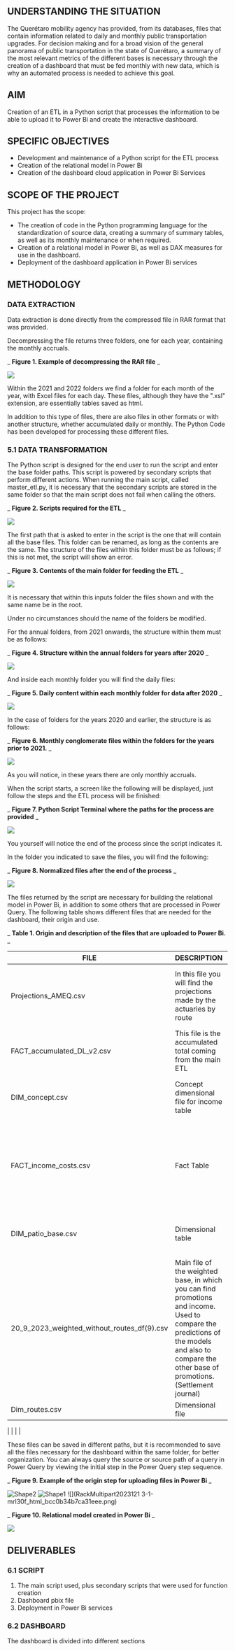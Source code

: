

## UNDERSTANDING THE SITUATION

The Querétaro mobility agency has provided, from its databases, files that contain information related to daily and monthly public transportation upgrades. For decision making and for a broad vision of the general panorama of public transportation in the state of Querétaro, a summary of the most relevant metrics of the different bases is necessary through the creation of a dashboard that must be fed monthly with new data, which is why an automated process is needed to achieve this goal.

## AIM

Creation of an ETL in a Python script that processes the information to be able to upload it to Power Bi and create the interactive dashboard.

## SPECIFIC OBJECTIVES

- Development and maintenance of a Python script for the ETL process
- Creation of the relational model in Power Bi
- Creation of the dashboard cloud application in Power Bi Services

## SCOPE OF THE PROJECT

This project has the scope:

- The creation of code in the Python programming language for the standardization of source data, creating a summary of summary tables, as well as its monthly maintenance or when required.
- Creation of a relational model in Power Bi, as well as DAX measures for use in the dashboard.
- Deployment of the dashboard application in Power Bi services


## METHODOLOGY

### DATA EXTRACTION

Data extraction is done directly from the compressed file in RAR format that was provided.

Decompressing the file returns three folders, one for each year, containing the monthly accruals.

_ **Figure 1. Example of decompressing the RAR file** _

![](RackMultipart20231213-1-mrl30f_html_bdfed3649ab3e4c9.png)

Within the 2021 and 2022 folders we find a folder for each month of the year, with Excel files for each day. These files, although they have the ".xsl" extension, are essentially tables saved as html.

In addition to this type of files, there are also files in other formats or with another structure, whether accumulated daily or monthly. The Python Code has been developed for processing these different files.

### 5.1 DATA TRANSFORMATION

The Python script is designed for the end user to run the script and enter the base folder paths. This script is powered by secondary scripts that perform different actions. When running the main script, called master\_etl.py, it is necessary that the secondary scripts are stored in the same folder so that the main script does not fail when calling the others.

_ **Figure 2. Scripts required for the ETL** _

![](RackMultipart20231213-1-mrl30f_html_2cf7cae0bf472fa1.png)

The first path that is asked to enter in the script is the one that will contain all the base files. This folder can be renamed, as long as the contents are the same. The structure of the files within this folder must be as follows; if this is not met, the script will show an error.

_ **Figure 3. Contents of the main folder for feeding the ETL** _

![](RackMultipart20231213-1-mrl30f_html_b0fad902f906152d.png)

It is necessary that within this inputs folder the files shown and with the same name be in the root.

Under no circumstances should the name of the folders be modified.

For the annual folders, from 2021 onwards, the structure within them must be as follows:

_ **Figure 4. Structure within the annual folders for years after 2020** _

![](RackMultipart20231213-1-mrl30f_html_953f4478eed83029.png)

And inside each monthly folder you will find the daily files:

_ **Figure 5. Daily content within each monthly folder for data after 2020** _

![](RackMultipart20231213-1-mrl30f_html_ec9ec7a22c1d0eab.png)

In the case of folders for the years 2020 and earlier, the structure is as follows:

_ **Figure 6. Monthly conglomerate files within the folders for the years prior to 2021.** _

![](RackMultipart20231213-1-mrl30f_html_187b44ef3c392ff2.png)

As you will notice, in these years there are only monthly accruals.

When the script starts, a screen like the following will be displayed, just follow the steps and the ETL process will be finished:

_ **Figure 7. Python Script Terminal where the paths for the process are provided** _

![](RackMultipart20231213-1-mrl30f_html_91c1b545bed48e1a.png)

You yourself will notice the end of the process since the script indicates it.

In the folder you indicated to save the files, you will find the following:

_ **Figure 8. Normalized files after the end of the process** _

![](RackMultipart20231213-1-mrl30f_html_34d0dd2c07328204.png)

The files returned by the script are necessary for building the relational model in Power Bi, in addition to some others that are processed in Power Query. The following table shows different files that are needed for the dashboard, their origin and use.

_ **Table 1. Origin and description of the files that are uploaded to Power Bi.** _

| FILE | DESCRIPTION | ORIGIN / TREATMENT |
| --- | --- | --- |
| Projections\_AMEQ.csv | In this file you will find the projections made by the actuaries by route | This CSV format is reached through a script called: projection\_ameq2023.py Which is based on the file: 01. Projection\_AMEQ\_Jan2023 (2).xlsx |
| FACT\_accumulated\_DL\_v2.csv | This file is the accumulated total coming from the main ETL | Its origin is the python script called: master\_etl.py In power query no specific treatments are carried out |
| DIM\_concept.csv | Concept dimensional file for income table | Its source is the Python file master\_etl.py. In power query the concept "Fixed service cost" is filtered with ID 13 |
| FACT\_income\_costs.csv | Fact Table | Its origin is a .csv that was once provided, this one has the name: revenue\_costs.csv. This file, in turn, is fed to the main ETL to build a dimensional table and be mapped, the file that is responsible for this is: master\_etl.py |
| DIM\_patio\_base.csv | Dimensional table | Its origin is the master\_etl.py script, in power query empty strings are replaced with "Not specified" |
| 20\_9\_2023\_weighted\_without\_routes\_df(9).csv | Main file of the weighted base, in which you can find promotions and income. Used to compare the predictions of the models and also to compare the other base of promotions. (Settlement journal) | The csv file is generated from a script weighted\_9.py which is integrated into the main script master\_etl.py. Its origin is the file "weighted_rate (11 V20).xlsx" |
| Dim\_routes.csv | Dimensional file | No modifications are made in power query |
|
  |
  |
  |

These files can be saved in different paths, but it is recommended to save all the files necessary for the dashboard within the same folder, for better organization. You can always query the source or source path of a query in Power Query by viewing the initial step in the Power Query step sequence.

_ **Figure 9. Example of the origin step for uploading files in Power Bi** _

![Shape2](RackMultipart20231213-1-mrl30f_html_1c47d5835df7af45.gif) ![Shape1](RackMultipart20231213-1-mrl30f_html_27b8bf2272ec589e.gif) ![](RackMultipart2023121 3-1-mrl30f_html_bcc0b34b7ca31eee.png)

_ **Figure 10. Relational model created in Power Bi** _

![](RackMultipart20231213-1-mrl30f_html_d7fc40676072f8cf.png)

## DELIVERABLES

### 6.1 SCRIPT

1. The main script used, plus secondary scripts that were used for function creation
2. Dashboard pbix file
3. Deployment in Power Bi services

### 6.2 DASHBOARD

The dashboard is divided into different sections



